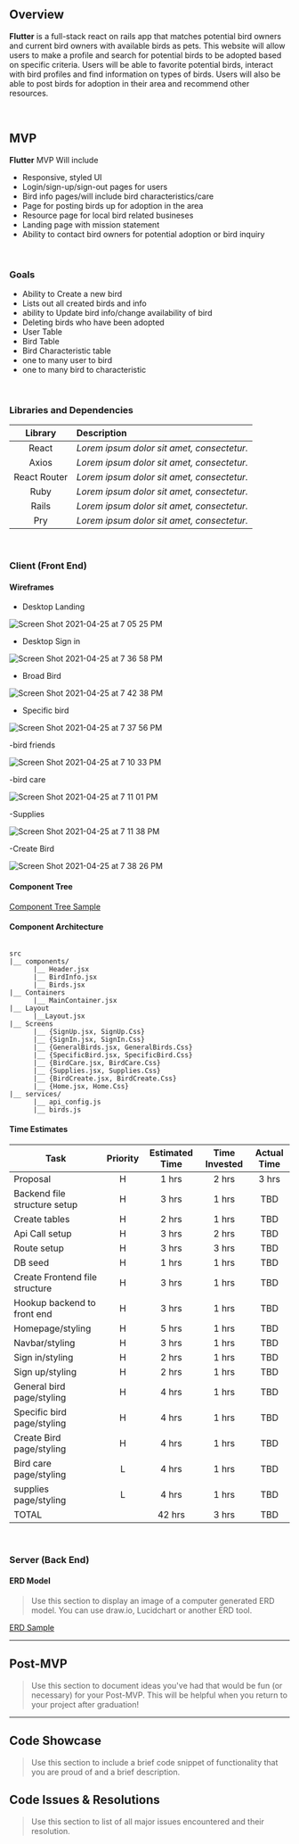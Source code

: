 


## Overview

**Flutter** is a full-stack react on rails app that matches potential bird owners and current bird owners with available birds as pets. This website will allow users to make a profile and search for potential birds to be adopted based on specific criteria. Users will be able to favorite potential birds, interact with bird profiles and find information on types of birds. Users will also be able to post birds for adoption in their area and recommend other resources.


<br>

## MVP

**Flutter** MVP Will include 
 - Responsive, styled UI 
 - Login/sign-up/sign-out pages for users
 - Bird info pages/will include bird characteristics/care
 - Page for posting birds up for adoption in the area
 - Resource page for local bird related busineses
 - Landing page with mission statement
 - Ability to contact bird owners for potential adoption or bird inquiry

<br>

### Goals

- Ability to Create a new bird
- Lists out all created birds and info
- ability to Update bird info/change availability of bird
- Deleting birds who have been adopted
- User Table
- Bird Table
- Bird Characteristic table 
- one to many user to bird
- one to many bird to characteristic
<br>

### Libraries and Dependencies


|     Library      | Description                                |
| :--------------: | :----------------------------------------- |
|      React       | _Lorem ipsum dolor sit amet, consectetur._ |
|      Axios       | _Lorem ipsum dolor sit amet, consectetur._ |
|   React Router   | _Lorem ipsum dolor sit amet, consectetur._ |
|      Ruby        | _Lorem ipsum dolor sit amet, consectetur._ |
|      Rails       | _Lorem ipsum dolor sit amet, consectetur._ |
|      Pry         | _Lorem ipsum dolor sit amet, consectetur._ |

<br>

### Client (Front End)

#### Wireframes

- Desktop Landing

![Screen Shot 2021-04-25 at 7 05 25 PM](https://user-images.githubusercontent.com/78058810/116016211-33d57900-a5f9-11eb-8e85-9b1bb5d42430.png)

- Desktop Sign in

![Screen Shot 2021-04-25 at 7 36 58 PM](https://user-images.githubusercontent.com/78058810/116017719-9b8dc300-a5fd-11eb-92ec-fc7385bdd85e.png)

- Broad Bird

![Screen Shot 2021-04-25 at 7 42 38 PM](https://user-images.githubusercontent.com/78058810/116018040-6635a500-a5fe-11eb-9018-5475fd282942.png)




- Specific bird

![Screen Shot 2021-04-25 at 7 37 56 PM](https://user-images.githubusercontent.com/78058810/116017763-bf510900-a5fd-11eb-9b6d-8853a1958cf3.png)


-bird friends

![Screen Shot 2021-04-25 at 7 10 33 PM](https://user-images.githubusercontent.com/78058810/116016464-ead1f480-a5f9-11eb-970d-dca6f534921c.png)

-bird care

![Screen Shot 2021-04-25 at 7 11 01 PM](https://user-images.githubusercontent.com/78058810/116016487-fae9d400-a5f9-11eb-856f-c3371bb603e7.png)

-Supplies

![Screen Shot 2021-04-25 at 7 11 38 PM](https://user-images.githubusercontent.com/78058810/116016513-10f79480-a5fa-11eb-9fdd-d7c39e20eaab.png)

-Create Bird

![Screen Shot 2021-04-25 at 7 38 26 PM](https://user-images.githubusercontent.com/78058810/116017792-d0017f00-a5fd-11eb-8edd-27b491dc13d5.png)




#### Component Tree

[Component Tree Sample](https://gist.git.generalassemb.ly/davidtwhitlatch/414107e2560ae0bb65e233570f2fe056#file-component-tree-png)

#### Component Architecture

``` structure

src
|__ components/
      |__ Header.jsx
      |__ BirdInfo.jsx
      |__ Birds.jsx
|__ Containers
      |__ MainContainer.jsx
|__ Layout
      |__Layout.jsx
|__ Screens
      |__ {SignUp.jsx, SignUp.Css}
      |__ {SignIn.jsx, SignIn.Css}
      |__ {GeneralBirds.jsx, GeneralBirds.Css}
      |__ {SpecificBird.jsx, SpecificBird.Css}
      |__ {BirdCare.jsx, BirdCare.Css}
      |__ {Supplies.jsx, Supplies.Css}
      |__ {BirdCreate.jsx, BirdCreate.Css}
      |__ {Home.jsx, Home.Css}   
|__ services/
      |__ api_config.js
      |__ birds.js

```

#### Time Estimates


| Task                | Priority | Estimated Time | Time Invested | Actual Time |
| ------------------- | :------: | :------------: | :-----------: | :---------: |
| Proposal            |    H     |     1 hrs      |     2 hrs     |    3 hrs    |
| Backend file structure setup |    H     |     3 hrs      |     1 hrs     |     TBD     |
| Create tables |    H     |     2 hrs      |     1 hrs     |     TBD     |
| Api Call setup|    H     |     3 hrs      |     2 hrs     |     TBD     |
| Route setup |    H     |     3 hrs      |     3 hrs     |     TBD     |
| DB seed |    H     |     1 hrs      |     1 hrs     |     TBD     |
| Create Frontend file structure |    H     |     3 hrs      |     1 hrs     |     TBD     |
| Hookup backend to front end |    H     |     3 hrs      |     1 hrs     |     TBD     |
| Homepage/styling |    H     |     5 hrs      |     1 hrs     |     TBD     |
| Navbar/styling |    H     |     3 hrs      |     1 hrs     |     TBD     |
| Sign in/styling |    H     |     2 hrs      |     1 hrs     |     TBD     |
| Sign up/styling |    H     |     2 hrs      |     1 hrs     |     TBD     |
| General bird page/styling |    H     |     4 hrs      |     1 hrs     |     TBD     |
| Specific bird page/styling |    H     |     4 hrs      |     1 hrs     |     TBD     |
| Create Bird page/styling |    H     |     4 hrs      |     1 hrs     |     TBD     |
| Bird care page/styling |    L     |     4 hrs      |     1 hrs     |     TBD     |
| supplies page/styling |    L     |     4 hrs      |     1 hrs     |     TBD     |
| TOTAL               |          |     42 hrs      |     3 hrs     |     TBD     |


<br>

### Server (Back End)

#### ERD Model

> Use this section to display an image of a computer generated ERD model. You can use draw.io, Lucidchart or another ERD tool.

[ERD Sample](https://drive.google.com/file/d/1kLyQTZqfcA4jjKWQexfEkG2UspyclK8Q/view)
<br>

***

## Post-MVP

> Use this section to document ideas you've had that would be fun (or necessary) for your Post-MVP. This will be helpful when you return to your project after graduation!

***

## Code Showcase

> Use this section to include a brief code snippet of functionality that you are proud of and a brief description.

## Code Issues & Resolutions

> Use this section to list of all major issues encountered and their resolution.
